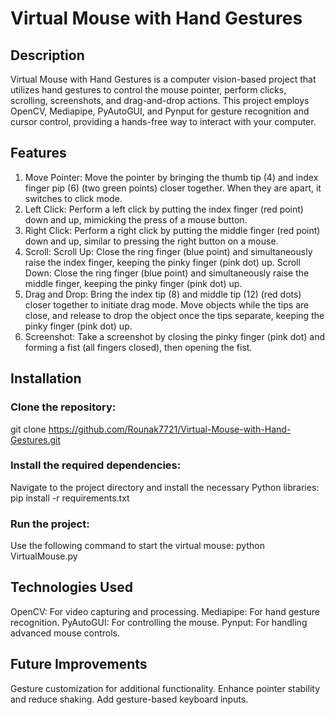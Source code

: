 # Virtual Mouse with Hand Gestures


## Description
Virtual Mouse with Hand Gestures is a computer vision-based project that utilizes hand gestures to control the mouse pointer, perform clicks, scrolling, screenshots, and drag-and-drop actions. This project employs OpenCV, Mediapipe, PyAutoGUI, and Pynput for gesture recognition and cursor control, providing a hands-free way to interact with your computer.


## Features
1. Move Pointer: Move the pointer by bringing the thumb tip (4) and index finger pip (6) (two green points) closer together. When they are apart, it switches to click mode.
2. Left Click: Perform a left click by putting the index finger (red point) down and up, mimicking the press of a mouse button.
3. Right Click: Perform a right click by putting the middle finger (red point) down and up, similar to pressing the right button on a mouse.
4. Scroll:
  Scroll Up: Close the ring finger (blue point) and simultaneously raise the index finger, keeping the pinky finger (pink dot) up.
  Scroll Down: Close the ring finger (blue point) and simultaneously raise the middle finger, keeping the pinky finger (pink dot) up.
5. Drag and Drop: Bring the index tip (8) and middle tip (12) (red dots) closer together to initiate drag mode. Move objects while the tips are close, and release to drop the object once the tips separate, keeping the pinky finger (pink dot) up.
6. Screenshot: Take a screenshot by closing the pinky finger (pink dot) and forming a fist (all fingers closed), then opening the fist.


## Installation
### Clone the repository:
git clone https://github.com/Rounak7721/Virtual-Mouse-with-Hand-Gestures.git

### Install the required dependencies: 
Navigate to the project directory and install the necessary Python libraries:
pip install -r requirements.txt

### Run the project: 
Use the following command to start the virtual mouse:
python VirtualMouse.py


## Technologies Used
OpenCV: For video capturing and processing.
Mediapipe: For hand gesture recognition.
PyAutoGUI: For controlling the mouse.
Pynput: For handling advanced mouse controls.


## Future Improvements
Gesture customization for additional functionality.
Enhance pointer stability and reduce shaking.
Add gesture-based keyboard inputs.
